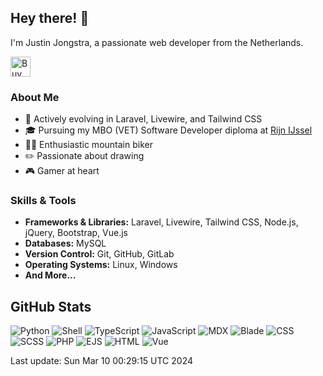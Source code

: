 ## Hey there! 👋

I'm Justin Jongstra, a passionate web developer from the Netherlands.

<a href='https://ko-fi.com/justinjongstra' target='_blank'><img height='32' style='border:0px;height:32px;' src='https://cdn.ko-fi.com/cdn/kofi2.png?v=3' border='0' alt='Buy Me a Coffee at ko-fi.com' /></a> 
<br>

### About Me
- 🌱 Actively evolving in Laravel, Livewire, and Tailwind CSS
- 🎓 Pursuing my MBO (VET) Software Developer diploma at [Rijn IJssel](https://www.rijnijssel.nl/)
- 🚵‍♂️ Enthusiastic mountain biker
- ✏️ Passionate about drawing
- 🎮 Gamer at heart

### Skills & Tools
- **Frameworks & Libraries:** Laravel, Livewire, Tailwind CSS, Node.js, jQuery, Bootstrap, Vue.js
- **Databases:** MySQL
- **Version Control:** Git, GitHub, GitLab
- **Operating Systems:** Linux, Windows
- **And More...**

## GitHub Stats
![Python](https://img.shields.io/badge/Python-.20%25-blue)
![Shell](https://img.shields.io/badge/Shell-.39%25-blue)
![TypeScript](https://img.shields.io/badge/TypeScript-.02%25-blue)
![JavaScript](https://img.shields.io/badge/JavaScript-12.67%25-blue)
![MDX](https://img.shields.io/badge/MDX-1.97%25-blue)
![Blade](https://img.shields.io/badge/Blade-22.92%25-blue)
![CSS](https://img.shields.io/badge/CSS-2.46%25-blue)
![SCSS](https://img.shields.io/badge/SCSS-2.35%25-blue)
![PHP](https://img.shields.io/badge/PHP-55.10%25-blue)
![EJS](https://img.shields.io/badge/EJS-.87%25-blue)
![HTML](https://img.shields.io/badge/HTML-.11%25-blue)
![Vue](https://img.shields.io/badge/Vue-.88%25-blue)

Last update: Sun Mar 10 00:29:15 UTC 2024

